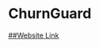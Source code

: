 # ChurnGuard

[##Website Link](https://siddharth114-customerchurn-churnguard-s7e4mc.streamlit.app/)
